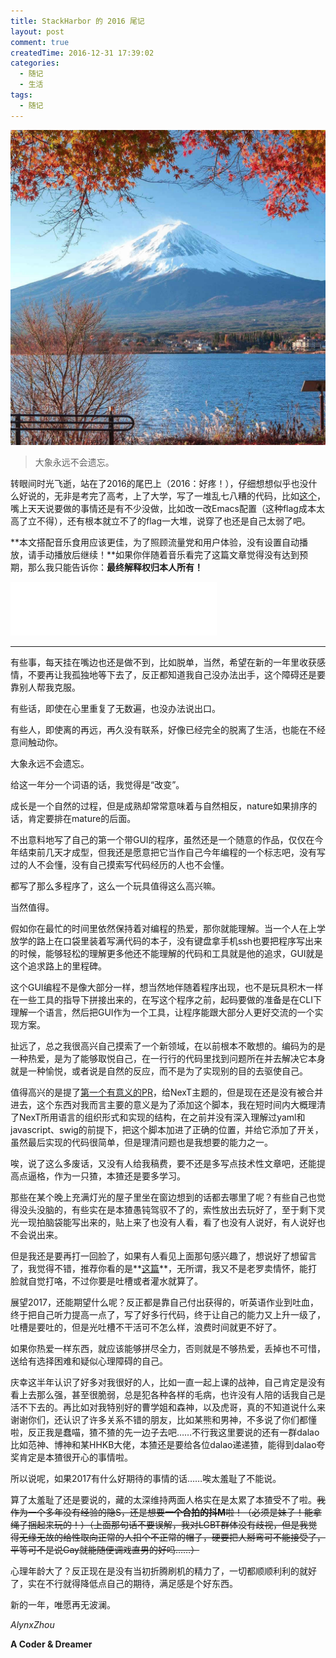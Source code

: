 ```yaml
---
title: StackHarbor 的 2016 尾记
layout: post
comment: true
createdTime: 2016-12-31 17:39:02
categories:
  - 随记
  - 生活
tags:
  - 随记
---
```

![2016-tail_fushishan.jpg](2016-tail_fushishan.jpg)

<blockquote class="centerquote">大象永远不会遗忘。</blockquote>

转眼间时光飞逝，站在了2016的尾巴上（2016：好疼！），仔细想想似乎也没什么好说的，无非是考完了高考，上了大学，写了一堆乱七八糟的代码，比如[这个](https://github.com/AlynxZhou/namefight)，嘴上天天说要做的事情还是有不少没做，比如改一改Emacs配置（这种flag成本太高了立不得），还有根本就立不了的flag一大堆，说穿了也还是自己太弱了吧。

<!--more-->

**本文搭配音乐食用应该更佳，为了照顾流量党和用户体验，没有设置自动播放，请手动播放后继续！**如果你伴随着音乐看完了这篇文章觉得没有达到预期，那么我只能告诉你：**最终解释权归本人所有！**

<iframe frameborder="no" border="0" marginwidth="0" marginheight="0" width=330 height=86 src="//music.163.com/outchain/player?type=2&id=306719&auto=0&height=66"></iframe>

---------------

有些事，每天挂在嘴边也还是做不到，比如脱单，当然，希望在新的一年里收获感情，不要再让我孤独地等下去了，反正都知道我自己没办法出手，这个障碍还是要靠别人帮我克服。

有些话，即使在心里重复了无数遍，也没办法说出口。

有些人，即使离的再远，再久没有联系，好像已经完全的脱离了生活，也能在不经意间触动你。

大象永远不会遗忘。

给这一年分一个词语的话，我觉得是“改变”。

成长是一个自然的过程，但是成熟却常常意味着与自然相反，nature如果排序的话，肯定要排在mature的后面。

不出意料地写了自己的第一个带GUI的程序，虽然还是一个随意的作品，仅仅在今年结束前几天才成型，但我还是愿意把它当作自己今年编程的一个标志吧，没有写过的人不会懂，没有自己摸索写代码经历的人也不会懂。

都写了那么多程序了，这么一个玩具值得这么高兴嘛。

当然值得。

假如你在最忙的时间里依然保持着对编程的热爱，那你就能理解。当一个人在上学放学的路上在口袋里装着写满代码的本子，没有键盘拿手机ssh也要把程序写出来的时候，能够轻松的理解更多他还不能理解的代码和工具就是他的追求，GUI就是这个追求路上的里程碑。

这个GUI编程不是像大部分一样，想当然地伴随着程序出现，也不是玩具积木一样在一些工具的指导下拼接出来的，在写这个程序之前，起码要做的准备是在CLI下理解一个语言，然后把GUI作为一个工具，让程序能跟大部分人更好交流的一个实现方案。

扯远了，总之我很高兴自己摸索了一个新领域，在以前根本不敢想的。编码为的是一种热爱，是为了能够取悦自己，在一行行的代码里找到问题所在并去解决它本身就是一种愉悦，或者说是自然的反应，而不是为了实现别的目的去驱使自己。

值得高兴的是提了[第一个有意义的PR](https://github.com/iissnan/hexo-theme-next/pull/1327)，给NexT主题的，但是现在还是没有被合并进去，这个东西对我而言主要的意义是为了添加这个脚本，我在短时间内大概理清了NexT所用语言的组织形式和实现的结构，在之前并没有深入理解过yaml和javascript、swig的前提下，把这个脚本加进了正确的位置，并给它添加了开关，虽然最后实现的代码很简单，但是理清问题也是我想要的能力之一。

唉，说了这么多废话，又没有人给我稿费，要不还是多写点技术性文章吧，还能提高点逼格，作为一只猹，本猹还是要多学习。

那些在某个晚上充满灯光的屋子里坐在窗边想到的话都去哪里了呢？有些自己也觉得没头没脑的，有些实在是本猹愚钝驾驭不了的，索性放出去玩好了，至于剩下灵光一现拍脑袋能写出来的，贴上来了也没有人看，看了也没有人说好，有人说好也不会说出来。

但是我还是要再打一回脸了，如果有人看见上面那句感兴趣了，想说好了想留言了，我觉得不错，推荐你看的是**[这篇](../../../04/12/Corner-Tree/index.html)**，无所谓，我又不是老罗卖情怀，能打脸就自觉打咯，不过你要是吐槽或者灌水就算了。

展望2017，还能期望什么呢？反正都是靠自己付出获得的，听英语作业到吐血，终于把自己听力提高一点了，写了好多行代码，终于让自己的能力又上升一级了，吐槽是要吐的，但是光吐槽不干活可不怎么样，浪费时间就更不好了。

如果你热爱一样东西，就应该能够拼尽全力，否则就是不够热爱，丢掉也不可惜，送给有选择困难和疑似心理障碍的自己。

庆幸这半年认识了好多对我很好的人，比如一直一起上课的战神，自己肯定是没有看上去那么强，甚至很脆弱，总是犯各种各样的毛病，也许没有人陪的话我自己是活不下去的。再比如对我特别好的曹学姐和森神，以及虎哥，真的不知道说什么来谢谢你们，还认识了许多关系不错的朋友，比如某熊和男神，不多说了你们都懂啦，反正我是蠢喵，猹不猹的先一边子去吧……不行我这里要说的还有一群dalao比如范神、博神和某HHKB大佬，本猹还是要给各位dalao递递猹，能得到dalao夸奖肯定是本猹很开心的事情啦。

所以说呢，如果2017有什么好期待的事情的话……唉太羞耻了不能说。

算了太羞耻了还是要说的，藏的太深维持两面人格实在是太累了本猹受不了啦。~~我作为一个多年没有经验的隐S，还是想要**一个合拍的抖M**啦！（必须是妹子！能拿绳子捆起来玩的！）（上面那句话不要误解，我对LGBT群体没有歧视，但是我觉得无缘无故的给性取向正常的人扣个不正常的帽子，硬要把人掰弯可不能接受了，平等可不是说Gay就能随便调戏直男的好吗……）~~

心理年龄大了？反正现在是没有当初折腾刷机的精力了，一切都顺顺利利的就好了，实在不行就得降低点自己的期待，满足感是个好东西。

新的一年，唯愿再无波澜。

*AlynxZhou*

**A Coder & Dreamer**
